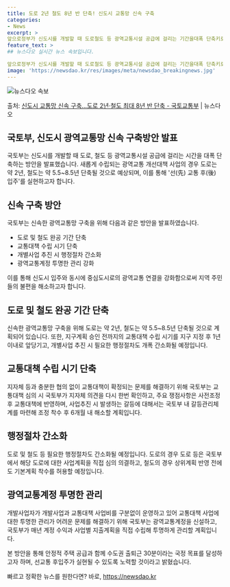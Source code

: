 ```yaml
---
title: 도로 2년 철도 8년 반 단축! 신도시 교통망 신속 구축
categories:
- News
excerpt: >
앞으로정부가 신도시를 개발할 때 도로철도 등 광역교통시설 공급에 걸리는 기간을대폭 단축키로 했다.2기 신도시…
feature_text: >
## 뉴스다오 실시간 뉴스 속보입니다.

앞으로정부가 신도시를 개발할 때 도로철도 등 광역교통시설 공급에 걸리는 기간을대폭 단축키로 했다.2기 신도시…
image: 'https://newsdao.kr/res/images/meta/newsdao_breakingnews.jpg'
---
```


![뉴스다오 속보](https://newsdao.kr/res/images/meta/newsdao_breakingnews.jpg)

<p>출처: <a href="https://newsdao.kr/2732" rel="dofollow">신도시 교통망 신속 구축…도로 2년·철도 최대 8년 반 단축 - 국토교통부</a> | 뉴스다오</p>

<h2>국토부, 신도시 광역교통망 신속 구축방안 발표</h2>

국토부는 신도시를 개발할 때 도로, 철도 등 광역교통시설 공급에 걸리는 시간을 대폭 단축하는 방안을 발표했습니다. 새롭게 수립되는 광역교통 개선대책 사업의 경우 도로는 약 2년, 철도는 약 5.5~8.5년 단축될 것으로 예상되며, 이를 통해 '선(先) 교통 후(後) 입주'를 실현하고자 합니다.

<h2 data-ke-size="size26">신속 구축 방안</h2>

국토부는 신속한 광역교통망 구축을 위해 다음과 같은 방안을 발표하였습니다.
<ul>
    <li>도로 및 철도 완공 기간 단축</li>
    <li>교통대책 수립 시기 단축</li>
    <li>개별사업 추진 시 행정절차 간소화</li>
    <li>광역교통계정 투명한 관리 강화</li>
</ul>

이를 통해 신도시 입주와 동시에 중심도시로의 광역교통 연결을 강화함으로써 지역 주민들의 불편을 해소하고자 합니다.

<h2 data-ke-size="size26">도로 및 철도 완공 기간 단축</h2>

신속한 광역교통망 구축을 위해 도로는 약 2년, 철도는 약 5.5~8.5년 단축될 것으로 계획되어 있습니다. 또한, 지구계획 승인 전까지의 교통대책 수립 시기를 지구 지정 후 1년 이내로 앞당기고, 개별사업 추진 시 필요한 행정절차도 개폭 간소화될 예정입니다.

<h2 data-ke-size="size26">교통대책 수립 시기 단축</h2>

지자체 등과 충분한 협의 없이 교통대책이 확정되는 문제를 해결하기 위해 국토부는 교통대책 심의 시 국토부가 지자체 의견을 다시 한번 확인하고, 주요 쟁점사항은 사전조정 후 교통대책에 반영하며, 사업추진 시 발생하는 갈등에 대해서는 국토부 내 갈등관리체계를 마련해 조정 착수 후 6개월 내 해소할 계획입니다.

<h2 data-ke-size="size26">행정절차 간소화</h2>

도로 및 철도 등 필요한 행정절차도 간소화될 예정입니다. 도로의 경우 도로 등은 국토부에서 해당 도로에 대한 사업계획을 직접 심의 의결하고, 철도의 경우 상위계획 반영 전에도 기본계획 착수를 허용할 예정입니다.

<h2 data-ke-size="size26">광역교통계정 투명한 관리</h2>

개발사업자가 개발사업과 교통대책 사업비를 구분없이 운영하고 있어 교통대책 사업에 대한 투명한 관리가 어려운 문제를 해결하기 위해 국토부는 광역교통계정을 신설하고, 국토부가 매년 계정 수익과 사업별 지출계획을 직접 수립해 투명하게 관리할 계획입니다.

본 방안을 통해 안정적 주택 공급과 함께 수도권 출퇴근 30분이라는 국정 목표를 달성하고자 하며, 선교통 후입주가 실현될 수 있도록 노력할 것이라고 밝혔습니다. 

빠르고 정확한 뉴스를 원한다면? 바로, <a href="https://newsdao.kr" rel="dofollow">https://newsdao.kr</a>


    
